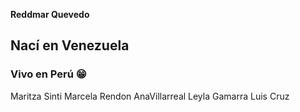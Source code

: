 **Reddmar Quevedo**
## Nací en Venezuela

### Vivo en Perú 😁

Maritza Sinti
Marcela Rendon 
AnaVillarreal
Leyla Gamarra
Luis Cruz